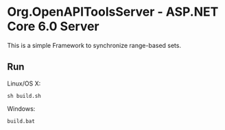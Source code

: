 # Org.OpenAPIToolsServer - ASP.NET Core 6.0 Server

This is a simple Framework to synchronize range-based sets.

## Run

Linux/OS X:

```
sh build.sh
```

Windows:

```
build.bat
```
